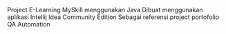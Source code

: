 Project E-Learning MySkill menggunakan Java
Dibuat menggunakan aplikasi Intellij Idea Community Edition
Sebagai referensi project portofolio QA Automation
